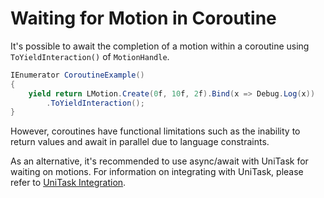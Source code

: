 # Waiting for Motion in Coroutine

It's possible to await the completion of a motion within a coroutine using `ToYieldInteraction()` of `MotionHandle`.

```cs
IEnumerator CoroutineExample()
{
    yield return LMotion.Create(0f, 10f, 2f).Bind(x => Debug.Log(x))
        .ToYieldInteraction();
}
```

However, coroutines have functional limitations such as the inability to return values and await in parallel due to language constraints.

As an alternative, it's recommended to use async/await with UniTask for waiting on motions. For information on integrating with UniTask, please refer to [UniTask Integration](integration-unitask.md).

